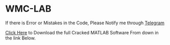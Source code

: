 # WMC-LAB


If there is Error or Mistakes in the Code, Please Notify me through [Telegram ](https://t.me/+DmxQRPJGZqxlMjdl)


[Click Here](https://www.mediafire.com/file/7k60s76sr16tcw4/Mathworks+Matlab+R2015a+Incl+Crack.rar/file) to Download the full Cracked MATLAB Software From down in the link Below. 

